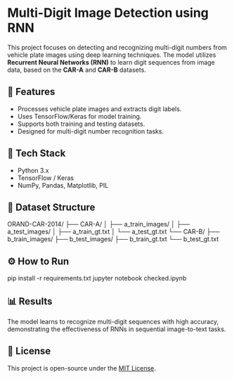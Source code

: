 # Multi-Digit Image Detection using RNN

This project focuses on detecting and recognizing multi-digit numbers from vehicle plate images using deep learning techniques. The model utilizes **Recurrent Neural Networks (RNN)** to learn digit sequences from image data, based on the **CAR-A** and **CAR-B** datasets.

## 🚀 Features
- Processes vehicle plate images and extracts digit labels.  
- Uses TensorFlow/Keras for model training.  
- Supports both training and testing datasets.  
- Designed for multi-digit number recognition tasks.  

## 🧠 Tech Stack
- Python 3.x  
- TensorFlow / Keras  
- NumPy, Pandas, Matplotlib, PIL  

## 📁 Dataset Structure

ORAND-CAR-2014/
├── CAR-A/
│   ├── a_train_images/
│   ├── a_test_images/
│   ├── a_train_gt.txt
│   └── a_test_gt.txt
└── CAR-B/
├── b_train_images/
├── b_test_images/
├── b_train_gt.txt
└── b_test_gt.txt


## ⚙️ How to Run

pip install -r requirements.txt
jupyter notebook checked.ipynb

## 📊 Results

The model learns to recognize multi-digit sequences with high accuracy, demonstrating the effectiveness of RNNs in sequential image-to-text tasks.

## 📄 License

This project is open-source under the [MIT License](LICENSE).
